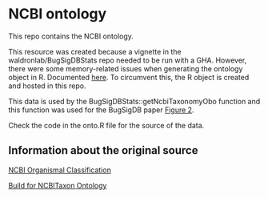 # NCBI ontology

This repo contains the NCBI ontology.

This resource was created because a vignette in the waldronlab/BugSigDBStats repo needed to be run with a GHA. However, there were some memory-related issues when generating the ontology object in R. Documented [here](https://github.com/waldronlab/BugSigDBStats/blob/cded25c9f59ac0a01f5b8442060931070c546773/inst/scripts/semsim.Rmd#L26-L50). To circumvent this, the R object is created and hosted in this repo.

This data is used by the BugSigDBStats::getNcbiTaxonomyObo function and this function
was used for the BugSigDB paper [Figure 2](https://github.com/waldronlab/BugSigDBPaper/blob/3b4c917ebeafe2b02a0fa689cfea5ca03a534b6c/vignettes/Figure2.Rmd#L88-L92).

Check the code in the onto.R file for the source of the data.


## Information about the original source

[NCBI Organismal Classification](https://obofoundry.org/ontology/ncbitaxon.html)

[Build for NCBITaxon Ontology](https://github.com/obophenotype/ncbitaxon)
